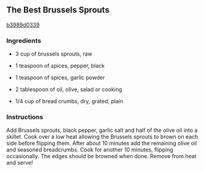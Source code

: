## The Best Brussels Sprouts

[b3989d0339](http://tastykitchen.com/recipes/sidedishes/the-best-brussels-sprouts/)

### Ingredients

 - 3 cup of brussels sprouts, raw

 - 1 teaspoon of spices, pepper, black

 - 1 teaspoon of spices, garlic powder

 - 2 tablespoon of oil, olive, salad or cooking

 - 1/4 cup of bread crumbs, dry, grated, plain

### Instructions

Add Brussels sprouts, black pepper, garlic salt and half of the olive oil into a skillet. Cook over a low heat allowing the Brussels sprouts to brown on each side before flipping them. After about 10 minutes add the remaining olive oil and seasoned breadcrumbs. Cook for another 10 minutes, flipping occasionally. The edges should be browned when done. Remove from heat and serve!